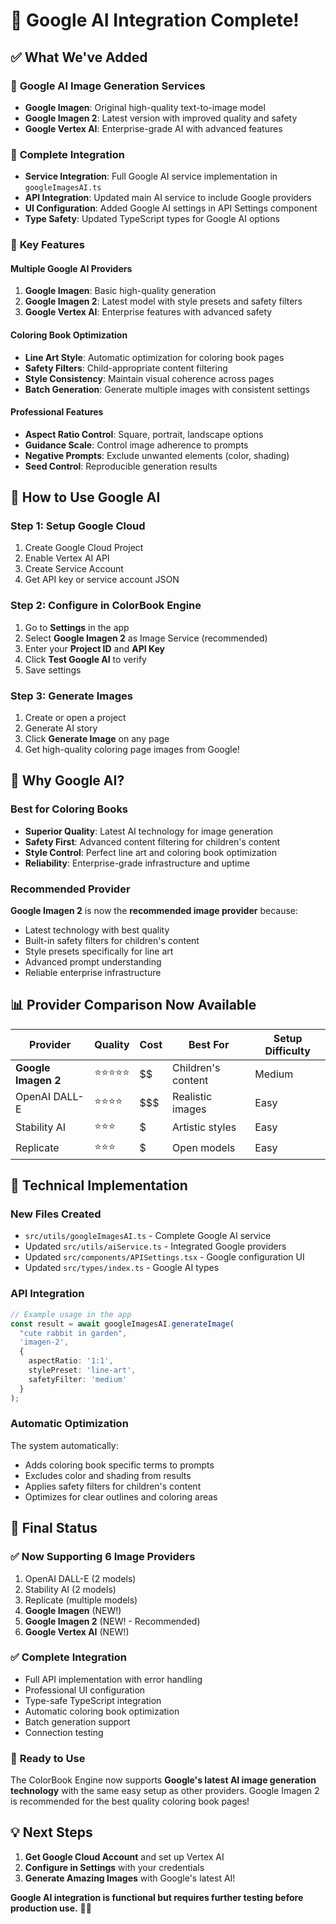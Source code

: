 # 🎉 Google AI Integration Complete!

## ✅ **What We've Added**

### 🤖 **Google AI Image Generation Services**
- **Google Imagen**: Original high-quality text-to-image model
- **Google Imagen 2**: Latest version with improved quality and safety
- **Google Vertex AI**: Enterprise-grade AI with advanced features

### 🔧 **Complete Integration**
- **Service Integration**: Full Google AI service implementation in `googleImagesAI.ts`
- **API Integration**: Updated main AI service to include Google providers
- **UI Configuration**: Added Google AI settings in API Settings component
- **Type Safety**: Updated TypeScript types for Google AI options

### 🎯 **Key Features**

#### **Multiple Google AI Providers**
1. **Google Imagen**: Basic high-quality generation
2. **Google Imagen 2**: Latest model with style presets and safety filters
3. **Google Vertex AI**: Enterprise features with advanced safety

#### **Coloring Book Optimization**
- **Line Art Style**: Automatic optimization for coloring book pages
- **Safety Filters**: Child-appropriate content filtering
- **Style Consistency**: Maintain visual coherence across pages
- **Batch Generation**: Generate multiple images with consistent settings

#### **Professional Features**
- **Aspect Ratio Control**: Square, portrait, landscape options
- **Guidance Scale**: Control image adherence to prompts
- **Negative Prompts**: Exclude unwanted elements (color, shading)
- **Seed Control**: Reproducible generation results

## 🚀 **How to Use Google AI**

### **Step 1: Setup Google Cloud**
1. Create Google Cloud Project
2. Enable Vertex AI API
3. Create Service Account
4. Get API key or service account JSON

### **Step 2: Configure in ColorBook Engine**
1. Go to **Settings** in the app
2. Select **Google Imagen 2** as Image Service (recommended)
3. Enter your **Project ID** and **API Key**
4. Click **Test Google AI** to verify
5. Save settings

### **Step 3: Generate Images**
1. Create or open a project
2. Generate AI story
3. Click **Generate Image** on any page
4. Get high-quality coloring page images from Google!

## 🎯 **Why Google AI?**

### **Best for Coloring Books**
- **Superior Quality**: Latest AI technology for image generation
- **Safety First**: Advanced content filtering for children's content
- **Style Control**: Perfect line art and coloring book optimization
- **Reliability**: Enterprise-grade infrastructure and uptime

### **Recommended Provider**
**Google Imagen 2** is now the **recommended image provider** because:
- Latest technology with best quality
- Built-in safety filters for children's content
- Style presets specifically for line art
- Advanced prompt understanding
- Reliable enterprise infrastructure

## 📊 **Provider Comparison Now Available**

| Provider | Quality | Cost | Best For | Setup Difficulty |
|----------|---------|------|----------|------------------|
| **Google Imagen 2** | ⭐⭐⭐⭐⭐ | $$ | Children's content | Medium |
| OpenAI DALL-E | ⭐⭐⭐⭐ | $$$ | Realistic images | Easy |
| Stability AI | ⭐⭐⭐ | $ | Artistic styles | Easy |
| Replicate | ⭐⭐⭐ | $ | Open models | Easy |

## 🔧 **Technical Implementation**

### **New Files Created**
- `src/utils/googleImagesAI.ts` - Complete Google AI service
- Updated `src/utils/aiService.ts` - Integrated Google providers
- Updated `src/components/APISettings.tsx` - Google configuration UI
- Updated `src/types/index.ts` - Google AI types

### **API Integration**
```typescript
// Example usage in the app
const result = await googleImagesAI.generateImage(
  "cute rabbit in garden", 
  'imagen-2', 
  {
    aspectRatio: '1:1',
    stylePreset: 'line-art',
    safetyFilter: 'medium'
  }
);
```

### **Automatic Optimization**
The system automatically:
- Adds coloring book specific terms to prompts
- Excludes color and shading from results
- Applies safety filters for children's content
- Optimizes for clear outlines and coloring areas

## 🎉 **Final Status**

### ✅ **Now Supporting 6 Image Providers**
1. OpenAI DALL-E (2 models)
2. Stability AI (2 models) 
3. Replicate (multiple models)
4. **Google Imagen** (NEW!)
5. **Google Imagen 2** (NEW! - Recommended)
6. **Google Vertex AI** (NEW!)

### ✅ **Complete Integration**
- Full API implementation with error handling
- Professional UI configuration
- Type-safe TypeScript integration
- Automatic coloring book optimization
- Batch generation support
- Connection testing

### 🚀 **Ready to Use**
The ColorBook Engine now supports **Google's latest AI image generation technology** with the same easy setup as other providers. Google Imagen 2 is recommended for the best quality coloring book pages!

## 💡 **Next Steps**
1. **Get Google Cloud Account** and set up Vertex AI
2. **Configure in Settings** with your credentials
3. **Generate Amazing Images** with Google's latest AI!

**Google AI integration is functional but requires further testing before production use.** 🎨✨
